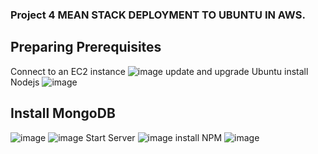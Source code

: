 ### Project 4 MEAN STACK DEPLOYMENT TO UBUNTU IN AWS.
## Preparing Prerequisites
Connect to an EC2 instance
![image](https://user-images.githubusercontent.com/103155174/168704976-03d690f1-3d76-42ca-8ea2-5a77fe3151bf.png)
update and upgrade Ubuntu 
install Nodejs
![image](https://user-images.githubusercontent.com/103155174/168706302-17fbb299-1100-4800-933f-9a447d2bc58e.png)
## Install MongoDB
![image](https://user-images.githubusercontent.com/103155174/168706794-1a112d11-a405-49b3-9c98-f7a131eccf83.png)
![image](https://user-images.githubusercontent.com/103155174/168707106-81d191b1-cb9f-4708-a52b-7344b8bafd6b.png)
Start Server
![image](https://user-images.githubusercontent.com/103155174/168707411-cb1207cc-1b0f-4aeb-ba3c-4794a83f6e0c.png)
install NPM
![image](https://user-images.githubusercontent.com/103155174/168710340-affe633b-dcd8-4608-88d0-e6ee6f50fe74.png)
